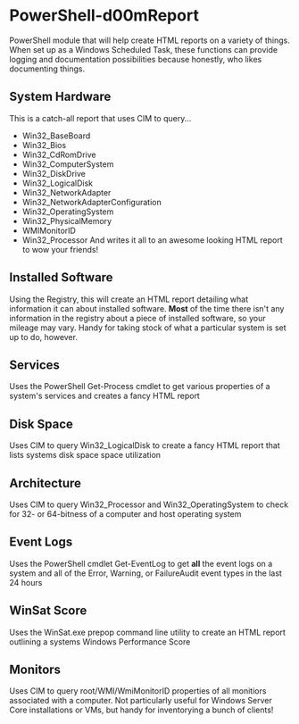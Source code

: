 # PowerShell-d00mReport
PowerShell module that will help create HTML reports on a variety of things. When set up as a Windows Scheduled Task, these functions can provide logging and documentation possibilities because honestly, who likes documenting things.

## System Hardware
This is a catch-all report that uses CIM to query...
- Win32_BaseBoard
- Win32_Bios
- Win32_CdRomDrive
- Win32_ComputerSystem
- Win32_DiskDrive
- Win32_LogicalDisk
- Win32_NetworkAdapter
- Win32_NetworkAdapterConfiguration
- Win32_OperatingSystem
- Win32_PhysicalMemory
- WMIMonitorID
- Win32_Processor
And writes it all to an awesome looking HTML report to wow your friends!

## Installed Software
Using the Registry, this will create an HTML report detailing what information it can about installed software. __Most__ of the time there isn't any information in the registry about a piece of installed software, so your mileage may vary. Handy for taking stock of what a particular system is set up to do, however.

## Services
Uses the PowerShell Get-Process cmdlet to get various properties of a system's services and creates a fancy HTML report

## Disk Space
Uses CIM to query Win32_LogicalDisk to create a fancy HTML report that lists systems disk space space utilization

## Architecture
Uses CIM to query Win32_Processor and Win32_OperatingSystem to check for 32- or 64-bitness of a computer and host operating system

## Event Logs
Uses the PowerShell cmdlet Get-EventLog to get __all__ the event logs on a system and all of the Error, Warning, or FailureAudit event types in the last 24 hours

## WinSat Score
Uses the WinSat.exe prepop command line utility to create an HTML report outlining a systems Windows Performance Score

## Monitors
Uses CIM to query root/WMI/WmiMonitorID properties of all monitiors associated with a computer. Not particularly useful for Windows Server Core installations or VMs, but handy for inventorying a bunch of clients!
